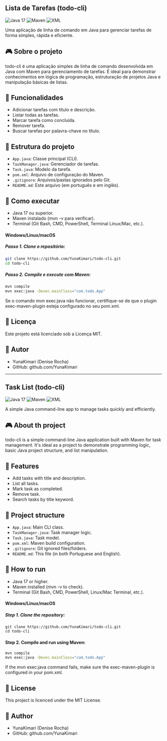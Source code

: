 ## Lista de Tarefas (todo-cli) 
![Java 17](https://img.shields.io/badge/Java-17-red?logo=java) ![Maven](https://img.shields.io/badge/Maven-Build%20Tool-orange?logo=apachemaven) ![XML](https://img.shields.io/badge/XML-Data%20Format-orange)

Uma aplicação de linha de comando em Java para gerenciar tarefas de forma simples, rápida e eficiente.

## 🎮 Sobre o projeto
todo-cli é uma aplicação simples de linha de comando desenvolvida em Java com Maven para gerenciamento de tarefas. É ideal para demonstrar conhecimentos em lógica de programação, estruturação de projetos Java e manipulação
básicas de listas.

## 🔧 Funcionalidades
- Adicionar tarefas com título e descrição.
- Listar todas as tarefas.
- Marcar tarefa como concluída.
- Remover tarefa.
- Buscar tarefas por palavra-chave no título.

## 📁 Estrutura do projeto
- `App.java`: Classe principal (CLI).
- `TaskManager.java`: Gerenciador de tarefas.
- `Task.java`: Modelo da tarefa.
- `pom.xml`: Arquivo de configuração do Maven.
- `.gitignore`: Arquivos/pastas ignorados pelo Git.
- `README.md`: Este arquivo (em português e em inglês).

## 🚀 Como executar
- Java 17 ou superior.
- Maven instalado (mvn -v para verificar).
- Terminal (Git Bash, CMD, PowerShell, Terminal Linux/Mac, etc.).

#### Windows/Linux/macOS 
##### Passo 1. Clone o repositório:
```bash
git clone https://github.com/YunaKimari/todo-cli.git
cd todo-cli
```

##### Passo 2. Compile e execute com Maven:
```bash
mvn compile
mvn exec:java -Dexec.mainClass="com.todo.App"
```

Se o comando mvn exec:java não funcionar, certifique-se de que o plugin exec-maven-plugin esteja configurado no seu pom.xml.

## 📄 Licença
Este projeto está licenciado sob a Licença MIT.

## 👤 Autor
- YunaKimari (Denise Rocha)
- GitHub: github.com/YunaKimari

---

## Task List (todo-cli) 
![Java 17](https://img.shields.io/badge/Java-17-red?logo=java) ![Maven](https://img.shields.io/badge/Maven-Build%20Tool-orange?logo=apachemaven) ![XML](https://img.shields.io/badge/XML-Data%20Format-orange)

A simple Java command-line app to manage tasks quickly and efficiently.

## 🎮 About th project
todo-cli is a simple command-line Java application built with Maven for task management. It's ideal as a project to demonstrate programming logic, basic Java project structure, and list manipulation.

## 🔧 Features
- Add tasks with title and description.
- List all tasks.
- Mark task as completed.
- Remove task.
- Search tasks by title keyword.

## 📁 Project structure
- `App.java`: Main CLI class.
- `TaskManager.java`: Task manager logic.
- `Task.java`: Task model.
- `pom.xml`: Maven build configuration.
- `.gitignore`: Git ignored files/folders.
- `README.md`: This file (in both Portuguese and English).

## 🚀 How to run
- Java 17 or higher.
- Maven installed (mvn -v to check).
- Terminal (Git Bash, CMD, PowerShell, Linux/Mac Terminal, etc.).

#### Windows/Linux/macOS
##### Step 1. Clone the repository:
```bach
git clone https://github.com/YunaKimari/todo-cli.git
cd todo-cli
```

#### Step 2. Compile and run using Maven:
```bash
mvn compile
mvn exec:java -Dexec.mainClass="com.todo.App"
```

If the mvn exec:java command fails, make sure the exec-maven-plugin is configured in your pom.xml.

## 📄 License
This project is licenced under the MIT License.

## 👤 Author
- YunaKimari (Denise Rocha)
- GitHub: github.com/YunaKimari
